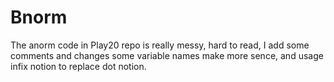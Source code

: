 Bnorm
=====

The anorm code in Play20 repo is really messy, hard to read, I add some comments and changes some variable names make more sence, and usage infix notion to replace dot notion. 